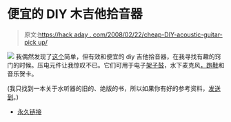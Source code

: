 # 便宜的 DIY 木吉他拾音器

> 原文:[https://hack aday . com/2008/02/22/cheap-DIY-acoustic-guitar-pick up/](https://hackaday.com/2008/02/22/cheap-diy-acoustic-guitar-pickup/)

![](../Images/485682c4350984acde2bafa94edba8fd.png)
我偶然发现了[这个](http://www.instructables.com/id/Acoustic-Guitar-Pickup/)简单，但有效和便宜的 diy 吉他拾音器，在我寻找有趣的窍门的时候。压电元件让我惊叹不已。它们可用于电子[架子鼓](http://www.hackaday.com/2005/08/02/homemade-drum-triggers/)，水下麦克风[，跑鞋](http://www.hackaday.com/2007/01/23/nike-ipod-hacking/)和音乐贺卡。

(我只找到一本关于水听器的旧的、绝版的书，所以如果你有好的参考资料，[发送到](http://hackaday.com/tips)。)

*   [永久链接](http://www.instructables.com/id/Acoustic-Guitar-Pickup/)